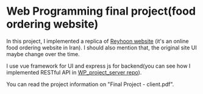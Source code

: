 # Web Programming final project(food ordering website)
In this project, I implemented a replica of [Reyhoon website](https://www.reyhoon.com/) (it's an online food ordering website in Iran). I should also mention that, the original site UI maybe change over the time.


I use vue framework for UI and express js for backend(you can see how I implemented RESTful API in [WP_project_server repo](https://github.com/aliarjomandbigdeli/WP_project_server)).


You can read the project information on "Final Project - client.pdf".
